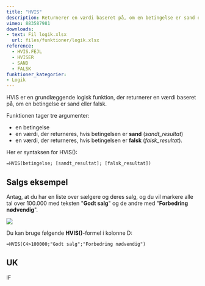 ```yaml
---
title: "HVIS"
description: Returnerer en værdi baseret på, om en betingelse er sand eller falsk
vimeo: 883587981
downloads: 
- text: Fil logik.xlsx
  url: files/funktioner/logik.xlsx
reference: 
  - HVIS.FEJL
  - HVISER
  - SAND
  - FALSK
funktioner_kategorier:
- Logik
---
```


HVIS er en grundlæggende logisk funktion, der returnerer en værdi baseret på, om en betingelse er sand eller falsk.

<!--more-->

Funktionen tager tre argumenter: 
- en betingelse
- en værdi, der returneres, hvis betingelsen er **sand** (*sandt_resultat*)
- en værdi, der returneres, hvis betingelsen er **falsk** (*falsk_resultat*).

Her er syntaksen for HVIS():

    =HVIS(betingelse; [sandt_resultat]; [falsk_resultat])

## Salgs eksempel
Antag, at du har en liste over sælgere og deres salg, og du vil markere alle tal over 100.000 med teksten "**Godt salg**" og de andre med "**Forbedring nødvendig**".

![](/image/hvis.jpg)

Du kan bruge følgende **HVIS()**-formel i kolonne D:

    =HVIS(C4>100000;"Godt salg";"Forbedring nødvendig")

## UK
IF